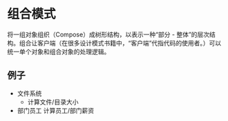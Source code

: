 # 组合模式
将一组对象组织（Compose）成树形结构，以表示一种“部分 - 整体”的层次结构。组合让客户端（在很多设计模式书籍中，“客户端”代指代码的使用者。）可以统一单个对象和组合对象的处理逻辑。

## 例子
- 文件系统
  - 计算文件/目录大小
- 部门员工
    计算员工/部门薪资

